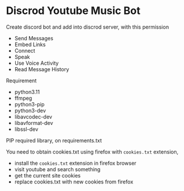 # Discrod Youtube Music Bot

Create discord bot and add into discrod server, with this permission
- Send Messages
- Embed Links
- Connect
- Speak
- Use Voice Activity
- Read Message History

Requirement
- python3.11
- ffmpeg
- python3-pip
- python3-dev
- libavcodec-dev
- libavformat-dev
- libssl-dev

PIP required library, on requirements.txt

You need to obtain cookies.txt using firefox with `cookies.txt` extension, 
- install the `cookies.txt` extension in firefox browser
- visit youtube and search something
- get the current site cookies 
- replace cookies.txt with new cookies from firefox
